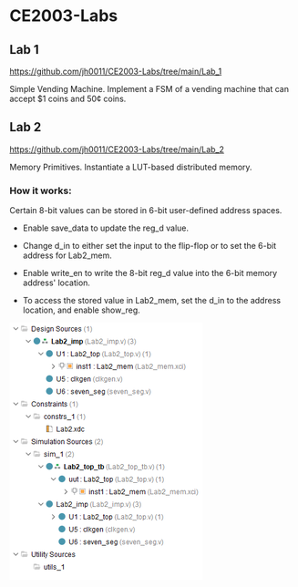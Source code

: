 # CE2003-Labs
## Lab 1
https://github.com/jh0011/CE2003-Labs/tree/main/Lab_1 

Simple Vending Machine. Implement a FSM of a vending machine that can accept $1 coins and 50¢ coins. 

## Lab 2
https://github.com/jh0011/CE2003-Labs/tree/main/Lab_2

Memory Primitives. Instantiate a LUT-based distributed memory.

### How it works:
Certain 8-bit values can be stored in 6-bit user-defined address spaces. 

- Enable save_data to update the reg_d value. 

- Change d_in to either set the input to the flip-flop or to set the 6-bit address for Lab2_mem.

- Enable write_en to write the 8-bit reg_d value into the 6-bit memory address' location.

- To access the stored value in Lab2_mem, set the d_in to the address location, and enable show_reg.

![Sources in Xilinx Project](Lab_2/Images/sources_lab2.PNG)
